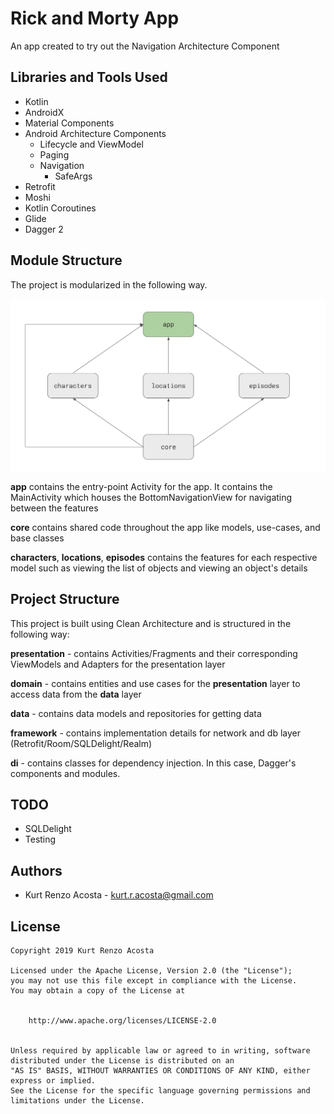 # Rick and Morty App
An app created to try out the Navigation Architecture Component


## Libraries and Tools Used

- Kotlin
- AndroidX
- Material Components
- Android Architecture Components
    - Lifecycle and ViewModel
    - Paging
    - Navigation
        - SafeArgs
- Retrofit
- Moshi
- Kotlin Coroutines
- Glide
- Dagger 2

## Module Structure

The project is modularized in the following way.

![Module Structure](module-structure.png)

**app** contains the entry-point Activity for the app. It contains the MainActivity which houses the BottomNavigationView for navigating between the features

**core** contains shared code throughout the app like models, use-cases, and base classes

**characters**, **locations**, **episodes** contains the features for each respective model such as viewing the list of objects and viewing an object's details


## Project Structure

This project is built using Clean Architecture and is structured in the following way:

**presentation** - contains Activities/Fragments and their corresponding ViewModels and Adapters for the presentation layer

**domain** - contains entities and use cases for the **presentation** layer to access data from the **data** layer

**data** -  contains data models and repositories for getting data

**framework** - contains implementation details for network and db layer (Retrofit/Room/SQLDelight/Realm)

**di** - contains classes for dependency injection. In this case, Dagger's components and modules.


## TODO

- SQLDelight
- Testing

## Authors

- Kurt Renzo Acosta - [kurt.r.acosta@gmail.com](mailto:kurt.r.acosta@gmail.com)

## License


    Copyright 2019 Kurt Renzo Acosta

    Licensed under the Apache License, Version 2.0 (the "License");
    you may not use this file except in compliance with the License.
    You may obtain a copy of the License at


        http://www.apache.org/licenses/LICENSE-2.0


    Unless required by applicable law or agreed to in writing, software
    distributed under the License is distributed on an
    "AS IS" BASIS, WITHOUT WARRANTIES OR CONDITIONS OF ANY KIND, either express or implied.
    See the License for the specific language governing permissions and
    limitations under the License.
